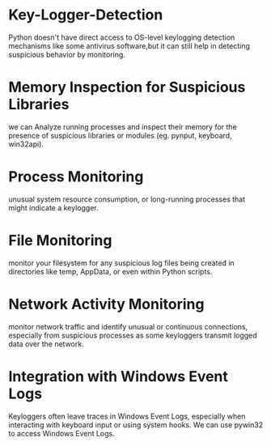 # Key-Logger-Detection
Python doesn't have direct access to OS-level keylogging detection mechanisms like some antivirus software,but it can still help in detecting suspicious behavior by monitoring.

# Memory Inspection for Suspicious Libraries
we can Analyze running processes and inspect their memory for the presence of suspicious libraries or modules (eg. pynput, keyboard, win32api).
# Process Monitoring
unusual system resource consumption, or long-running processes that might indicate a keylogger.
# File Monitoring
monitor your filesystem for any suspicious log files being created in directories like temp, AppData, or even within Python scripts.
# Network Activity Monitoring
monitor network traffic and identify unusual or continuous connections, especially from suspicious processes as some keyloggers transmit logged data over the network.
# Integration with Windows Event Logs
Keyloggers often leave traces in Windows Event Logs, especially when interacting with keyboard input or using system hooks. We can use pywin32 to access Windows Event Logs.
